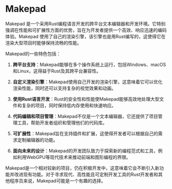 # Makepad

Makepad 是一个采用Rust编程语言开发的跨平台文本编辑器和开发环境。它特别强调在性能和可扩展性方面的优势，旨在为开发者提供一个高效、响应迅速的编码体验。Makepad 使用了自己的渲染引擎，该引擎也是用Rust编写的，这使得它在渲染大型项目时能够保持流畅的性能。

Makepad的一些特色包括：

1. **跨平台支持**：Makepad能够在多个操作系统上运行，包括Windows、macOS和Linux，这得益于Rust及其跨平台兼容性。

2. **自定义渲染引擎**：Makepad使用自己开发的渲染引擎，这意味着它可以优化渲染性能，同时还可以支持复杂的视觉效果和动画。

3. **使用Rust语言开发**：Rust的安全性和性能使Makepad能够高效地处理大型文件和复杂的项目，同时保持低内存使用和快速响应。

4. **代码编辑和项目管理**：Makepad不仅是一个文本编辑器，它还提供了项目管理工具，帮助开发者组织和管理他们的代码库。

5. **可扩展性**：Makepad旨在支持插件和扩展，这使得开发者可以根据自己的需求定制编辑器的功能。

6. **面向未来的设计**：Makepad的开发团队致力于探索新的编程范式和工具，例如利用WebGPU等现代技术来推动前端和图形编程的界限。

Makepad是一个相对较新的项目，仍在积极开发中，这意味着它会不断引入新功能并改进现有功能。对于寻求现代、高性能且可定制开发工具的Rust开发者和其他程序员来说，Makepad可能是一个有趣的选择。

